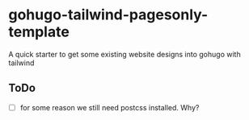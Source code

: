 # gohugo-tailwind-pagesonly-template

A quick starter to get some existing website designs into gohugo with tailwind

## ToDo

- [ ] for some reason we still need postcss installed. Why?
